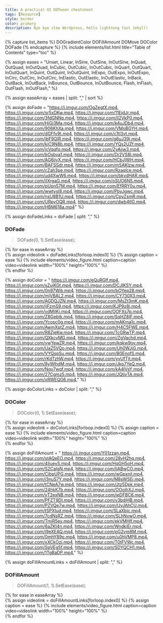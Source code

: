 ```yaml
---
title: A practical UI DOTween cheatsheet
tags: [Resource]
style: border
color: primary  
description: Bye bye slow Wordpress, hello lightning fast Jekyll!
---
```


{% capture list_items %}
DOGradientColor
DOFillAmount
DOMove
DOColor
DOFade
{% endcapture %}
{% include elements/list.html title="Table of Contents" type="toc" %}

{% assign eases = "Unset,
        Linear,
        InSine,
        OutSine,
        InOutSine,
        InQuad,
        OutQuad,
        InOutQuad,
        InCubic,
        OutCubic,
        InOutCubic,
        InQuart,
        OutQuart,
        InOutQuart,
        InQuint,
        OutQuint,
        InOutQuint,
        InExpo,
        OutExpo,
        InOutExpo,
        InCirc,
        OutCirc,
        InOutCirc,
        InElastic,
        OutElastic,
        InOutElastic,
        InBack,
        OutBack,
        InOutBack,
        InBounce,
        OutBounce,
        InOutBounce,
        Flash,
        InFlash,
        OutFlash,
        InOutFlash," %}

{% assign easeArray = eases | split: "," | sort %}

{% assign doFade = "https://i.imgur.com/OgZegtX.mp4,
https://i.imgur.com/sr5xDKw.mp4,
https://i.imgur.com/11EjdJr.mp4,
https://i.imgur.com/3fdGNNp.mp4,
https://i.imgur.com/lI2VkP0.mp4,
https://i.imgur.com/HiGi3Ma.mp4,
https://i.imgur.com/k4uJDb4.mp4,
https://i.imgur.com/906KhXa.mp4,
https://i.imgur.com/VMoBGYH.mp4,
https://i.imgur.com/dGFfv9t.mp4,
https://i.imgur.com/c1tl3vt.mp4,
https://i.imgur.com/jbF9QIR.mp4,
https://i.imgur.com/g6uJ39j.mp4,
https://i.imgur.com/kiC9N8b.mp4,
https://i.imgur.com/YQs2UZf.mp4,
https://i.imgur.com/jcVqqfq.mp4,
https://i.imgur.com/ZyAjjw3.mp4,
https://i.imgur.com/bOsbva1.mp4,
https://i.imgur.com/Dr2VS8I.mp4,
https://i.imgur.com/AG6iiyX.mp4,
https://i.imgur.com/HCbJjWH.mp4,
https://i.imgur.com/BAFSSdr.mp4,
https://i.imgur.com/mSAKlzw.mp4,
https://i.imgur.com/cZah3pe.mp4,
https://i.imgur.com/Rzaqlce.mp4,
https://i.imgur.com/ud4XwW6.mp4,
https://i.imgur.com/bkvdHAR.mp4,
https://i.imgur.com/iIXrgaG.mp4,
https://i.imgur.com/oSUO6N5.mp4,
https://i.imgur.com/pUpn57M.mp4,
https://i.imgur.com/EfRRY0u.mp4,
https://i.imgur.com/wwtysI8.mp4,
https://i.imgur.com/PbyJgwc.mp4,
https://i.imgur.com/nsU8B1U.mp4,
https://i.imgur.com/CpyZsmR.mp4,
https://i.imgur.com/URpyOQR.mp4,
https://i.imgur.com/dwb4tlG.mp4,
https://i.imgur.com/HBM618a.mp4" %}

{% assign doFadeLinks = doFade | split: "," %}

### DOFade
> DOFade(0, 1).SetEase(ease);

<div class="row">
{% for ease in easeArray %}
    <div class="col-sm-2">
    {% assign videolink = doFadeLinks[forloop.index0] %}
    {% assign caption = ease %}
    {% include elements/video_figure.html caption=caption video=videolink width="100%" height="100%"   %}
    </div>
{% endfor %}
</div> 

{% assign doColor = "
https://i.imgur.com/eQuRGlf.mp4,
https://i.imgur.com/sZujKGt.mp4,
https://i.imgur.com/DCJIKSY.mp4,
https://i.imgur.com/0n97Wib.mp4,
https://i.imgur.com/bOYep28.mp4,
https://i.imgur.com/mjVBAL2.mp4,
https://i.imgur.com/CY730X3.mp4,
https://i.imgur.com/AGDQJZN.mp4,
https://i.imgur.com/MsZt3mK.mp4,
https://i.imgur.com/ijFzmS9.mp4,
https://i.imgur.com/KJP9z8i.mp4,
https://i.imgur.com/vdMjIKi.mp4,
https://i.imgur.com/OOFXs7p.mp4,
https://i.imgur.com/Z8Gebtk.mp4,
https://i.imgur.com/SqHZ8IF.mp4,
https://i.imgur.com/Ycopc0g.mp4,
https://i.imgur.com/mAKma1c.mp4,
https://i.imgur.com/AwmXptZ.mp4,
https://i.imgur.com/H4C5FWE.mp4,
https://i.imgur.com/R8ZjeKw.mp4,
https://i.imgur.com/TcGRwTP.mp4,
https://i.imgur.com/QXkcvMG.mp4,
https://i.imgur.com/ZgVachd.mp4,
https://i.imgur.com/vwYewZR.mp4,
https://i.imgur.com/kqkw9ov.mp4,
https://i.imgur.com/UaZ5VQo.mp4,
https://i.imgur.com/Uh0WJjG.mp4,
https://i.imgur.com/VYQspSu.mp4,
https://i.imgur.com/B0EnofS.mp4,
https://i.imgur.com/rKdTzhW.mp4,
https://i.imgur.com/yvUfTjt.mp4,
https://i.imgur.com/8yWlhdM.mp4,
https://i.imgur.com/Jkp7YeQ.mp4,
https://i.imgur.com/Nqv7wqf.mp4,
https://i.imgur.com/kA4lVsY.mp4,
https://i.imgur.com/27Cgmz5.mp4,
https://i.imgur.com/JQtivTA.mp4,
https://i.imgur.com/xRWEQG6.mp4," %}


{% assign doColorLinks = doColor | split: "," %}

### DOColor
> DOColor(0, 1).SetEase(ease);

<div class="row">
{% for ease in easeArray %}
    <div class="col-sm-2">
    {% assign videolink = doColorLinks[forloop.index0] %}
    {% assign caption = ease %}
    {% include elements/video_figure.html caption=caption video=videolink width="100%" height="100%"   %}
    </div>
{% endfor %}
</div> 


{% assign doFillAmount = "
https://i.imgur.com/Y01zzan.mp4,
https://i.imgur.com/stAQeEO.mp4,
https://i.imgur.com/28vH2hq.mp4,
https://i.imgur.com/4IiuevS.mp4,
https://i.imgur.com/HqGH5oH.mp4,
https://i.imgur.com/S2CalgN.mp4,
https://i.imgur.com/ljABwCO.mp4,
https://i.imgur.com/CibpUPG.mp4,
https://i.imgur.com/wGpxnjl.mp4,
https://i.imgur.com/j3nuS7Y.mp4,
https://i.imgur.com/M8sWSEj.mp4,
https://i.imgur.com/tCNeA7w.mp4,
https://i.imgur.com/Jtz5Dpk.mp4,
https://i.imgur.com/24hkK7b.mp4,
https://i.imgur.com/OOojhXJ.mp4,
https://i.imgur.com/yT2exNB.mp4,
https://i.imgur.com/jeDFBC6.mp4,
https://i.imgur.com/PFZT9DI.mp4,
https://i.imgur.com/v3bdjHB.mp4,
https://i.imgur.com/PZVQe7w.mp4,
https://i.imgur.com/UyJAhCU.mp4,
https://i.imgur.com/tSPXIud.mp4,
https://i.imgur.com/SLaXbic.mp4,
https://i.imgur.com/7cdNsRZ.mp4,
https://i.imgur.com/SLhNvwO.mp4,
https://i.imgur.com/TmiR5ey.mp4,
https://i.imgur.com/ekVMHlf.mp4,
https://i.imgur.com/6aZKI4n.mp4,
https://i.imgur.com/WndkiEr.mp4,
https://i.imgur.com/j9eXEAQ.mp4,
https://i.imgur.com/pG2vm8M.mp4,
https://i.imgur.com/0mhY89p.mp4,
https://i.imgur.com/u0hVMP8.mp4,
https://i.imgur.com/xXCkOzj.mp4,
https://i.imgur.com/T0tFVWc.mp4,
https://i.imgur.com/SpVEg5f.mp4,
https://i.imgur.com/SDYQCH1.mp4,
https://i.imgur.com/1TgBaDP.mp4," %}


{% assign doFillAmountLinks = doFillAmount | split: "," %}

### DOFillAmount
> DOFillAmount(1, 1).SetEase(ease);

<div class="row">
{% for ease in easeArray %}
    <div class="col-sm-2">
    {% assign videolink = doFillAmountLinks[forloop.index0] %}
    {% assign caption = ease %}
    {% include elements/video_figure.html caption=caption video=videolink width="100%" height="100%"   %}
    </div>
{% endfor %}
</div> 
